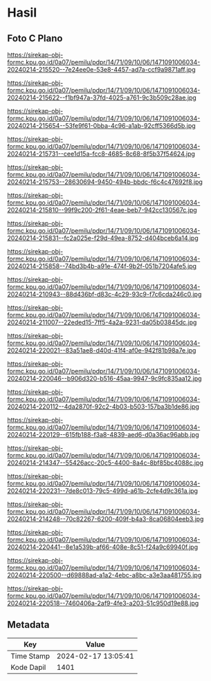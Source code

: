 # Hasil

## Foto C Plano

https://sirekap-obj-formc.kpu.go.id/0a07/pemilu/pdpr/14/71/09/10/06/1471091006034-20240214-215520--7e24ee0e-53e8-4457-ad7a-ccf9a9871aff.jpg

https://sirekap-obj-formc.kpu.go.id/0a07/pemilu/pdpr/14/71/09/10/06/1471091006034-20240214-215622--f1bf947a-37fd-4025-a761-9c3b509c28ae.jpg

https://sirekap-obj-formc.kpu.go.id/0a07/pemilu/pdpr/14/71/09/10/06/1471091006034-20240214-215654--53fe9f61-0bba-4c96-a1ab-92cff5366d5b.jpg

https://sirekap-obj-formc.kpu.go.id/0a07/pemilu/pdpr/14/71/09/10/06/1471091006034-20240214-215731--cee1d15a-fcc8-4685-8c68-8f5b37f54624.jpg

https://sirekap-obj-formc.kpu.go.id/0a07/pemilu/pdpr/14/71/09/10/06/1471091006034-20240214-215753--28630694-9450-494b-bbdc-f6c4c47692f8.jpg

https://sirekap-obj-formc.kpu.go.id/0a07/pemilu/pdpr/14/71/09/10/06/1471091006034-20240214-215810--99f9c200-2f61-4eae-beb7-942cc130567c.jpg

https://sirekap-obj-formc.kpu.go.id/0a07/pemilu/pdpr/14/71/09/10/06/1471091006034-20240214-215831--fc2a025e-f29d-49ea-8752-d404bceb6a14.jpg

https://sirekap-obj-formc.kpu.go.id/0a07/pemilu/pdpr/14/71/09/10/06/1471091006034-20240214-215858--74bd3b4b-a91e-474f-9b2f-051b7204afe5.jpg

https://sirekap-obj-formc.kpu.go.id/0a07/pemilu/pdpr/14/71/09/10/06/1471091006034-20240214-210943--88d436bf-d83c-4c29-93c9-f7c6cda246c0.jpg

https://sirekap-obj-formc.kpu.go.id/0a07/pemilu/pdpr/14/71/09/10/06/1471091006034-20240214-211007--22eded15-7ff5-4a2a-9231-da05b03845dc.jpg

https://sirekap-obj-formc.kpu.go.id/0a07/pemilu/pdpr/14/71/09/10/06/1471091006034-20240214-220021--83a51ae8-d40d-41f4-af0e-942f81b98a7e.jpg

https://sirekap-obj-formc.kpu.go.id/0a07/pemilu/pdpr/14/71/09/10/06/1471091006034-20240214-220046--b906d320-b516-45aa-9947-9c9fc835aa12.jpg

https://sirekap-obj-formc.kpu.go.id/0a07/pemilu/pdpr/14/71/09/10/06/1471091006034-20240214-220112--4da2870f-92c2-4b03-b503-157ba3b1de86.jpg

https://sirekap-obj-formc.kpu.go.id/0a07/pemilu/pdpr/14/71/09/10/06/1471091006034-20240214-220129--615fb188-f3a8-4839-aed6-d0a36ac96abb.jpg

https://sirekap-obj-formc.kpu.go.id/0a07/pemilu/pdpr/14/71/09/10/06/1471091006034-20240214-214347--55426acc-20c5-4400-8a4c-8bf85bc4088c.jpg

https://sirekap-obj-formc.kpu.go.id/0a07/pemilu/pdpr/14/71/09/10/06/1471091006034-20240214-220231--7de8c013-79c5-499d-a61b-2cfe4d9c361a.jpg

https://sirekap-obj-formc.kpu.go.id/0a07/pemilu/pdpr/14/71/09/10/06/1471091006034-20240214-214248--70c82267-6200-409f-b4a3-8ca06804eeb3.jpg

https://sirekap-obj-formc.kpu.go.id/0a07/pemilu/pdpr/14/71/09/10/06/1471091006034-20240214-220441--8e1a539b-af66-408e-8c51-f24a9c69940f.jpg

https://sirekap-obj-formc.kpu.go.id/0a07/pemilu/pdpr/14/71/09/10/06/1471091006034-20240214-220500--d69888ad-a1a2-4ebc-a8bc-a3e3aa481755.jpg

https://sirekap-obj-formc.kpu.go.id/0a07/pemilu/pdpr/14/71/09/10/06/1471091006034-20240214-220518--7460406a-2af9-4fe3-a203-51c950d19e88.jpg


## Metadata

| Key        | Value               |
| ---------- | ------------------- |
| Time Stamp | 2024-02-17 13:05:41 |
| Kode Dapil | 1401                |




